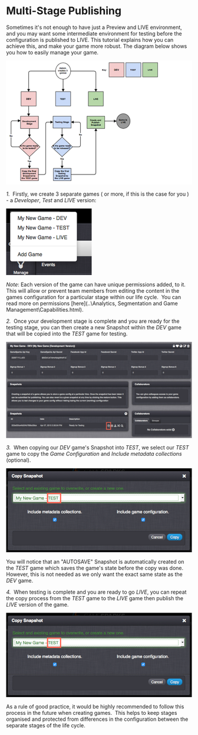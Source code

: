 # Multi-Stage Publishing

Sometimes it's not enough to have just a Preview and LIVE environment, and you may want some intermediate environment for testing before the configuration is published to LIVE. This tutorial explains how you can achieve this, and make your game more robust. The diagram below shows you how to easily manage your game.

![](img/MultiStage/1.png)

*1.*  Firstly, we create 3 separate games ( or more, if this is the case for you ) - a *Developer*, *Test* and *LIVE* version:

![](img/MultiStage/2.png)

*Note*: Each version of the game can have unique permissions added, to it.  This will allow or prevent team members from editing the content in the games configuration for a particular stage within our life cycle.  You can read more on permissions [here](..\Analytics, Segmentation and Game Management\Capabilities.html).

*2.*  Once your development stage is complete and you are ready for the testing stage, you can then create a new Snapshot within the *DEV* game that will be copied into the *TEST* game for testing.

 ![](img/MultiStage/3.png)

 *3.*  When copying our *DEV* game's Snapshot into *TEST*, we select our *TEST* game to copy the *Game Configuration* and *Include metadata collections* (optional).

 ![](img/MultiStage/4.png)

 You will notice that an "AUTOSAVE" Snapshot is automatically created on the *TEST* game which saves the game's state before the copy was done.  However, this is not needed as we only want the exact same state as the *DEV* game.

 *4.*  When testing is complete and you are ready to go *LIVE*, you can repeat the copy process from the *TEST* game to the *LIVE* game then publish the *LIVE* version of the game.

![](img/MultiStage/4.png)

As a rule of good practice, it would be highly recommended to follow this process in the future when creating games.  This helps to keep stages organised and protected from differences in the configuration between the separate stages of the life cycle.
